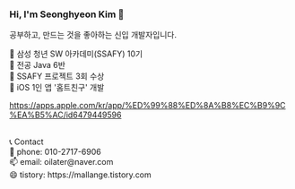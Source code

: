 ### Hi, I'm Seonghyeon Kim 👋

공부하고, 만드는 것을 좋아하는 신입 개발자입니다.

💬 삼성 청년 SW 아카데미(SSAFY) 10기<br>
  🌱 전공 Java 6반 <br>
  🌱 SSAFY 프로젝트 3회 수상 <br>
  🌱 iOS 1인 앱 '홈트친구' 개발 <br>
  
  https://apps.apple.com/kr/app/%ED%99%88%ED%8A%B8%EC%B9%9C%EA%B5%AC/id6479449596

<br>
📞 Contact
<br>
📱 phone: 010-2717-6906 <br>
📫 email: oilater@naver.com <br>
😄 tistory: https://mallange.tistory.com <br>
<!--
**oilater/oilater** is a ✨ _special_ ✨ repository because its `README.md` (this file) appears on your GitHub profile.



- 
- 🌱 I’m currently learning ...
- 👯 I’m looking to collaborate on ...
- 🤔 I’m looking for help with ...
- 💬 Ask me about ...
- 📫 How to reach me: ...

- ⚡ Fun fact: ...
-->
![Anurag's GitHub stats](https://github-readme-stats.vercel.app/api?username=oilater&show_icons=true&theme=radical)
<br>
<br>
[![Solved.ac
프로필](http://mazassumnida.wtf/api/generate_badge?boj=oilater)](https://solved.ac/oilater)
